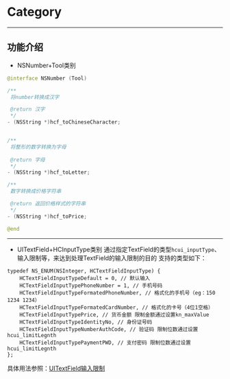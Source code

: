 # Category
------------

## 功能介绍
* NSNumber+Tool类别
```swift
@interface NSNumber (Tool)

/**
 将number转换成汉字

 @return 汉字
 */
- (NSString *)hcf_toChineseCharacter;


/**
 将整形的数字转换为字母
 
 @return 字母
 */
- (NSString *)hcf_toLetter;

/**
 数字转换成价格字符串

 @return 返回价格样式的字符串
 */
- (NSString *)hcf_toPrice;

@end

```
------------------
* UITextField+HCInputType类别
通过指定TextField的类型`hcui_inputType`、输入限制等，来达到处理TextField的输入限制的目的
支持的类型如下：
```objc
typedef NS_ENUM(NSInteger, HCTextFieldInputType) {
    HCTextFieldInputTypeDefault = 0, // 默认输入
    HCTextFieldInputTypePhoneNumber = 1, // 手机号码
    HCTextFieldInputTypeFormatedPhoneNumber, // 格式化的手机号（eg：150 1234 1234）
    HCTextFieldInputTypeFormatedCardNumber, // 格式化的卡号（4位1空格）
    HCTextFieldInputTypePrice, // 货币金额 限制金额通过设置kn_maxValue
    HCTextFieldInputTypeIdentityNo, // 身份证号码
    HCTextFieldInputTypeNumberAuthCode, // 验证码 限制位数通过设置hcui_limitLegnth
    HCTextFieldInputTypePaymentPWD, // 支付密码 限制位数通过设置hcui_limitLegnth
};
```
具体用法参照：[UITextField输入限制](https://www.jianshu.com/p/0dfbe8636115)

